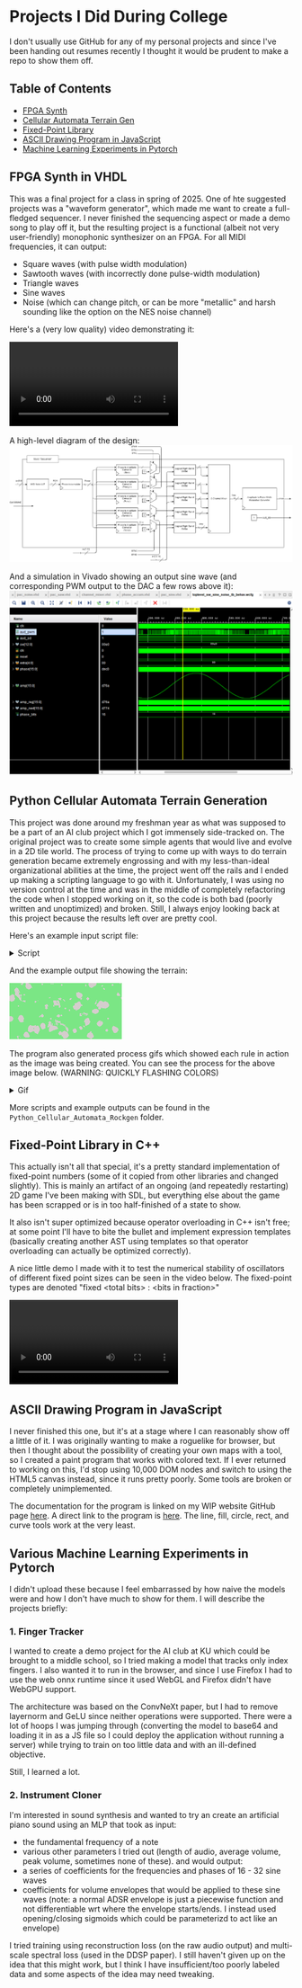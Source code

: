 # Projects I Did During College

I don't usually use GitHub for any of my personal projects and since I've been handing out resumes recently I thought it would be prudent to make a repo to show them off.

## Table of Contents
- [FPGA Synth](#fpga-synth-in-vhdl)
- [Cellular Automata Terrain Gen](#python-cellular-automata-terrain-generation)
- [Fixed-Point Library](#fixed-point-library-in-c++)
- [ASCII Drawing Program in JavaScript](#ascii-drawing-program-in-javascript)
- [Machine Learning Experiments in Pytorch](#various-machine-learning-experiments-in-pytorch)

## FPGA Synth in VHDL

This was a final project for a class in spring of 2025. One of hte suggested projects was a "waveform generator", which made me want to create a full-fledged sequencer. I never finished the sequencing aspect or made a demo song to play off it, but the resulting project is a functional (albeit not very user-friendly) monophonic synthesizer on an FPGA. For all MIDI frequencies, it can output:
- Square waves (with pulse width modulation)
- Sawtooth waves (with incorrectly done pulse-width modulation)
- Triangle waves
- Sine waves
- Noise (which can change pitch, or can be more "metallic" and harsh sounding like the option on the NES noise channel)

Here's a (very low quality) video demonstrating it:

<video src="https://github.com/user-attachments/assets/80758e3f-b586-4172-b190-afab6e921376"></video>

A high-level diagram of the design:
![](./VHDL_Synth/diagram.png)

And a simulation in Vivado showing an output sine wave (and corresponding PWM output to the DAC a few rows above it):
![](./VHDL_Synth/sine_wave_out.png)

## Python Cellular Automata Terrain Generation

This project was done around my freshman year as what was supposed to be a part of an AI club project which I got immensely side-tracked on. The original project was to create some simple agents that would live and evolve in a 2D tile world. The process of trying to come up with ways to do terrain generation became extremely engrossing and with my less-than-ideal organizational abilities at the time, the project went off the rails and I ended up making a scripting language to go with it. Unfortunately, I was using no version control at the time and was in the middle of completely refactoring the code when I stopped working on it, so the code is both bad (poorly written and unoptimized) and broken. Still, I always enjoy looking back at this project because the results left over are pretty cool.

Here's an example input script file:
<details>
  <summary>Script</summary>
  
  ```
  size 200 100
  noisemap 10
  do steps 20 rad 7 offset d rand
  save
  clear
  noisemap 1.5
  do steps 5 rad 4 offset d c b 1 2 3 s a
  compo add
  save
  clear
  sinenoisemap add 10 amp rand period rand
  sinenoisemap subtract 20 amp rand period rand
  sinenoisemap add 10 amp rand period rand
  sinenoisemap subtract 20 amp rand period rand
  compo posintersect
  save
  clear
  sinenoisemap add 40 amp rand period rand
  sinenoisemap subtract 10 amp rand period rand
  sinenoisemap add 8 amp rand period rand
  sinenoisemap subtract 12 amp rand period rand
  compo posintersect
  save
  clear
  noisemap 6
  do steps 10 rad 4000 offset d c b 3 4 s a
  do steps 1 rad 1000000 offset d c b 8 s 2 3 4 5 6 7 8
  save e
  clear
  noisemap 6
  do steps 5 rad 4000 offset d c b 3 4 s a
  do steps 1 rad 1000000 offset d c b 8 s 2 3 4 5 6 7 8
  compo add e
  save e
  clear
  noisemap 6
  do steps 2 rad 4000 offset d c b 3 4 s a
  do steps 1 rad 1000000 offset d c b 8 s 2 3 4 5 6 7 8
  compo add e
  compo add
  ```
</details>

And the example output file showing the terrain:

![](./Python_Cellular_Automata_Rockgen/example_output/asymmetry-test/final0000-asymmetry-test.png)

The program also generated process gifs which showed each rule in action as the image was being created.
You can see the process for the above image below. (WARNING: QUICKLY FLASHING COLORS)
<details>
  <summary>Gif</summary>

  ![](./Python_Cellular_Automata_Rockgen/example_output/asymmetry-test/anim0000.gif)
</details>

More scripts and example outputs can be found in the `Python_Cellular_Automata_Rockgen` folder.

## Fixed-Point Library in C++

This actually isn't all that special, it's a pretty standard implementation of fixed-point numbers (some of it copied from other libraries and changed slightly). This is mainly an artifact of an ongoing (and repeatedly restarting) 2D game I've been making with SDL, but everything else about the game has been scrapped or is in too half-finished of a state to show.

It also isn't super optimized because operator overloading in C++ isn't free; at some point I'll have to bite the bullet and implement expression templates (basically creating another AST using templates so that operator overloading can actually be optimized correctly). 

A nice little demo I made with it to test the numerical stability of oscillators of different fixed point sizes can be seen in the video below. The fixed-point types are denoted "fixed \<total bits\> : \<bits in fraction\>" 

<video src="https://github.com/user-attachments/assets/45ebda34-4057-4859-b8b6-1b0b36c46b8c"></video>

## ASCII Drawing Program in JavaScript

I never finished this one, but it's at a stage where I can reasonably show off a little of it. I was originally wanting to make a roguelike for browser, but then I thought about the possibility of creating your own maps with a tool, so I created a paint program that works with colored text. If I ever returned to working on this, I'd stop using 10,000 DOM nodes and switch to using the HTML5 canvas instead, since it runs pretty poorly. Some tools are broken or completely unimplemented.

The documentation for the program is linked on my WIP website GitHub page [here](https://jakbern.github.io/website_stuff/). A direct link to the program is [here](https://jakbern.github.io/website_stuff/map_viewer.html). The line, fill, circle, rect, and curve tools work at the very least.

## Various Machine Learning Experiments in Pytorch

I didn't upload these because I feel embarrassed by how naive the models were and how I don't have much to show for them. I will describe the projects briefly:

### 1. Finger Tracker

I wanted to create a demo project for the AI club at KU which could be brought to a middle school, so I tried making a model that tracks only index fingers. I also wanted it to run in the browser, and since I use Firefox I had to use the web onnx runtime since it used WebGL and Firefox didn't have WebGPU support.

The architecture was based on the ConvNeXt paper, but I had to remove layernorm and GeLU since neither operations were supported. There were a lot of hoops I was jumping through (converting the model to base64 and loading it in as a JS file so I could deploy the application without running a server) while trying to train on too little data and with an ill-defined objective.

Still, I learned a lot.

### 2. Instrument Cloner

I'm interested in sound synthesis and wanted to try an create an artificial piano sound using an MLP that took as input:
- the fundamental frequency of a note
- various other parameters I tried out (length of audio, average volume, peak volume, sometimes none of these).
and would output:
- a series of coefficients for the frequencies and phases of 16 - 32 sine waves
- coefficients for volume envelopes that would be applied to these sine waves (note: a normal ADSR envelope is just a piecewise function and not differentiable wrt where the envelope starts/ends. I instead used opening/closing sigmoids which could be parameterizd to act like an envelope)

I tried training using reconstruction loss (on the raw audio output) and multi-scale spectral loss (used in the DDSP paper). I still haven't given up on the idea that this might work, but I think I have insufficient/too poorly labeled data and some aspects of the idea may need tweaking.
